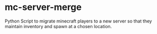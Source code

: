 # mc-server-merge
Python Script to migrate minecraft players to a new server so that they maintain inventory and spawn at a chosen location.
